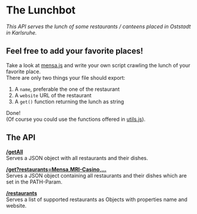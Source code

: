 The Lunchbot
============

*This API serves the lunch of some restaurants / canteens placed in Oststadt in Karlsruhe.*

## Feel free to add your favorite places!
Take a look at [mensa.js](src/lunch/restaurants/mensa.js) and write your own script crawling the lunch of your favorite place.  
There are only two things your file should export:
1. A `name`, preferable the one of the restaurant
2. A `website` URL of the restaurant 
3. A `get()` function returning the lunch as string

Done!  
(Of course you could use the functions offered in [utils.js](src/lunch/utils.js)).

## The API
**[/getAll](http://localhost:3000/getAll)**  
Serves a JSON object with all restaurants and their dishes.

**[/get?restaurants=Mensa,MRI-Casino,...](http://localhost:3000/get?restaurants=Mensa,MRI-Casino)**  
Serves a JSON object containing all restaurants and their dishes which are set in the PATH-Param.

**[/restaurants](http://localhost:3000/restaurants)**  
Serves a list of supported restaurants as Objects with properties name and website.